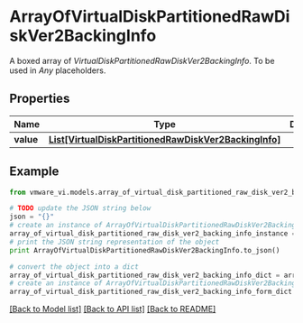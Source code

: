 # ArrayOfVirtualDiskPartitionedRawDiskVer2BackingInfo

A boxed array of *VirtualDiskPartitionedRawDiskVer2BackingInfo*. To be used in *Any* placeholders. 

## Properties
Name | Type | Description | Notes
------------ | ------------- | ------------- | -------------
**value** | [**List[VirtualDiskPartitionedRawDiskVer2BackingInfo]**](VirtualDiskPartitionedRawDiskVer2BackingInfo.md) |  | 

## Example

```python
from vmware_vi.models.array_of_virtual_disk_partitioned_raw_disk_ver2_backing_info import ArrayOfVirtualDiskPartitionedRawDiskVer2BackingInfo

# TODO update the JSON string below
json = "{}"
# create an instance of ArrayOfVirtualDiskPartitionedRawDiskVer2BackingInfo from a JSON string
array_of_virtual_disk_partitioned_raw_disk_ver2_backing_info_instance = ArrayOfVirtualDiskPartitionedRawDiskVer2BackingInfo.from_json(json)
# print the JSON string representation of the object
print ArrayOfVirtualDiskPartitionedRawDiskVer2BackingInfo.to_json()

# convert the object into a dict
array_of_virtual_disk_partitioned_raw_disk_ver2_backing_info_dict = array_of_virtual_disk_partitioned_raw_disk_ver2_backing_info_instance.to_dict()
# create an instance of ArrayOfVirtualDiskPartitionedRawDiskVer2BackingInfo from a dict
array_of_virtual_disk_partitioned_raw_disk_ver2_backing_info_form_dict = array_of_virtual_disk_partitioned_raw_disk_ver2_backing_info.from_dict(array_of_virtual_disk_partitioned_raw_disk_ver2_backing_info_dict)
```
[[Back to Model list]](../README.md#documentation-for-models) [[Back to API list]](../README.md#documentation-for-api-endpoints) [[Back to README]](../README.md)


